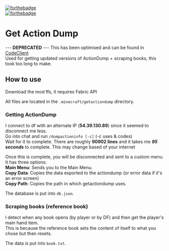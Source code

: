 [![forthebadge](https://forthebadge.com/images/badges/contains-tasty-spaghetti-code.svg)](https://forthebadge.com)  
[![forthebadge](https://forthebadge.com/images/badges/works-on-my-machine.svg)](https://forthebadge.com)

# Get Action Dump
--- **DEPRECATED** ---
This has been optimised and can be found in [CodeClient](https://github.com/DFOnline/CodeClient)  
Used for getting updated versions of ActionDump + scraping books, this took too long to make.

## How to use
Download the mod ffs, it requires Fabric API

All files are located in the `.minecraft/getactiondump` directory.

### Getting ActionDump
I connect to df with an alternate IP (**54.39.130.89**) since it seemed to disconnect me less.  
Go into chat and run `/dumpactioninfo [-c]` (-c uses & codes)  
Wait for it to complete. There are roughly **90902 lines** and it takes me ***95 seconds*** to complete. This may change based of your internet  

Once this is complete, you will be disconnected and sent to a custom menu.  
It has three options:  
**Main Menu**: Sends you to the Main Menu.  
**Copy Data**: Copies the data exported to the actiondump (or error data if it's an error screen)  
**Copy Path**: Copies the path in which getactiondump uses.  

The database is put into `db.json`.

### Scraping books (reference book)
I detect when any book opens (by player or by DF) and then get the player's main hand item.<br/>
This is because the reference book sets the content of itself to what you chose but then resets.

The data is put into `book.txt`.
